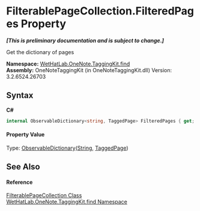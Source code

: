 # FilterablePageCollection.FilteredPages Property 
 _**\[This is preliminary documentation and is subject to change.\]**_

Get the dictionary of pages

**Namespace:**&nbsp;<a href="0e3a8efd-07d2-1709-b1cd-709153222081">WetHatLab.OneNote.TaggingKit.find</a><br />**Assembly:**&nbsp;OneNoteTaggingKit (in OneNoteTaggingKit.dll) Version: 3.2.6524.26703

## Syntax

**C#**<br />
``` C#
internal ObservableDictionary<string, TaggedPage> FilteredPages { get; }
```


#### Property Value
Type: <a href="b95e4b9e-1bee-ddc0-1db7-61a35069e23a">ObservableDictionary</a>(<a href="http://msdn2.microsoft.com/en-us/library/s1wwdcbf" target="_blank">String</a>, <a href="8ece46e2-d9ee-9847-5b1f-0093ae8ed9c2">TaggedPage</a>)

## See Also


#### Reference
<a href="fd54c106-45a5-9572-9322-dede80a289d0">FilterablePageCollection Class</a><br /><a href="0e3a8efd-07d2-1709-b1cd-709153222081">WetHatLab.OneNote.TaggingKit.find Namespace</a><br />